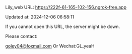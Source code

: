 Lily_web URL: https://222f-61-165-102-156.ngrok-free.app

Updated at: 2024-12-06 06:58:11

If you cannot open this URL, the server might be down.

Please contact: 

goley04@foxmail.com Or Wechat:GL_yeaH